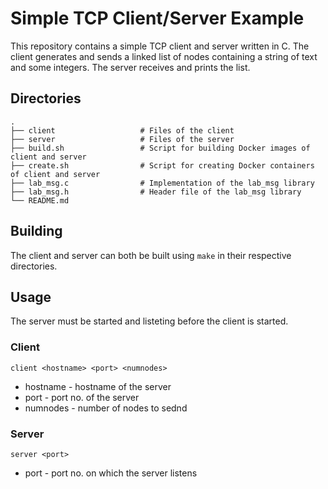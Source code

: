 # Simple TCP Client/Server Example
This repository contains a simple TCP client and server written in C. The client generates and sends a linked list of nodes containing a string of text and some integers. The server receives and prints the list.

## Directories
```
.
├── client                   # Files of the client
├── server                   # Files of the server
├── build.sh                 # Script for building Docker images of client and server
├── create.sh                # Script for creating Docker containers of client and server
├── lab_msg.c                # Implementation of the lab_msg library 
├── lab_msg.h                # Header file of the lab_msg library
└── README.md
```

## Building
The client and server can both be built using `make` in their respective directories.

## Usage
The server must be started and listeting before the client is started.
### Client
`client <hostname> <port> <numnodes>`
 - hostname - hostname of the server
 - port - port no. of the server
 - numnodes - number of nodes to sednd

### Server
`server <port>`
- port - port no. on which the server listens